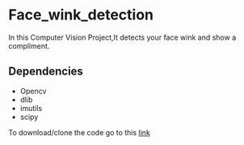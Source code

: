 # Face_wink_detection
In this Computer Vision Project,It detects your face wink and show a compliment.
## Dependencies
- Opencv
- dlib
- imutils
-  scipy


To download/clone the code go to this [link](https://github.com/sanjay-prakash/face_wink_detection)
